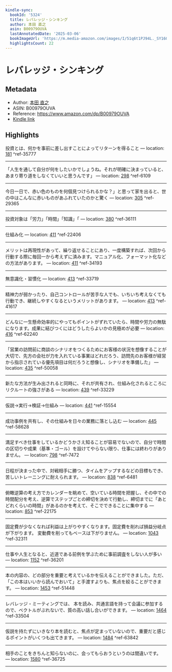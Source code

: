 ```yaml
---
kindle-sync:
  bookId: '5324'
  title: レバレッジ・シンキング
  author: 本田 直之
  asin: B00979OUVA
  lastAnnotatedDate: '2025-03-06'
  bookImageUrl: 'https://m.media-amazon.com/images/I/51q6t1PJ94L._SY160.jpg'
  highlightsCount: 22
---
```

# レバレッジ・シンキング
## Metadata
* Author: [本田 直之](https://www.amazon.comundefined)
* ASIN: B00979OUVA
* Reference: https://www.amazon.com/dp/B00979OUVA
* [Kindle link](kindle://book?action=open&asin=B00979OUVA)

## Highlights
投資とは、何かを事前に差し出すことによってリターンを得ること — location: [181](kindle://book?action=open&asin=B00979OUVA&location=181) ^ref-35777

---
「人生を通して自分が何をしたいかでしょうね。それが明確に決まっていると、あまり寄り道をしなくていいと思うんです」 — location: [298](kindle://book?action=open&asin=B00979OUVA&location=298) ^ref-6109

---
今日一日で、赤い色のものを何個見つけられるかな？」と思って家を出ると、世の中はこんなに赤いものがあふれていたのかと驚く — location: [305](kindle://book?action=open&asin=B00979OUVA&location=305) ^ref-29365

---
投資対象は「労力」「時間」「知識」「 — location: [380](kindle://book?action=open&asin=B00979OUVA&location=380) ^ref-36111

---
仕組み化 — location: [411](kindle://book?action=open&asin=B00979OUVA&location=411) ^ref-22406

---
メリットは再現性があって、繰り返せることにあり、一度構築すれば、次回から行動する際に毎回一から考えずに済みます。マニュアル化、フォーマット化などの方法があります。 — location: [411](kindle://book?action=open&asin=B00979OUVA&location=411) ^ref-34193

---
無意識化・習慣化 — location: [413](kindle://book?action=open&asin=B00979OUVA&location=413) ^ref-33719

---
精神力が弱かったり、自己コントロールが苦手な人でも、いちいち考えなくても行動でき、継続しやすくなるというメリットがあります。 — location: [413](kindle://book?action=open&asin=B00979OUVA&location=413) ^ref-41617

---
どんなに一生懸命効率的にやってもポイントがずれていたら、時間や労力の無駄になります。成果に結びつくにはどうしたらよいかの見極めが必要 — location: [416](kindle://book?action=open&asin=B00979OUVA&location=416) ^ref-62240

---
「営業の訪問前に商談のシナリオをつくるためにお客様の状況を想像することが大切で、先方の会社が力を入れている事業はどれだろう、訪問先のお客様が経営から指示されている優先項目は何だろうと想像し、シナリオを準備した」 — location: [435](kindle://book?action=open&asin=B00979OUVA&location=435) ^ref-50058

---
新たな方法が生み出されると同時に、それが共有され、仕組み化されるところにリクルートの強さがある — location: [439](kindle://book?action=open&asin=B00979OUVA&location=439) ^ref-33229

---
仮説→実行→検証→仕組み — location: [441](kindle://book?action=open&asin=B00979OUVA&location=441) ^ref-15554

---
成功事例を共有し、その仕組みを日々の業務に落とし込む — location: [445](kindle://book?action=open&asin=B00979OUVA&location=445) ^ref-58628

---
満足すべき仕事をしているかどうかさえ知ることが容易でないので、自分で時間の区切りや成果（基準・ゴール）を設けてやらない限り、仕事には終わりがありません。 — location: [798](kindle://book?action=open&asin=B00979OUVA&location=798) ^ref-7472

---
日程が決まった中で、対戦相手に勝つ、タイムをアップするなどの目標もでき、苦しいトレーニングに耐えられます。 — location: [838](kindle://book?action=open&asin=B00979OUVA&location=838) ^ref-6481

---
俯瞰逆算の考え方でカレンダーを眺めて、空いている時間を把握し、その中での時間配分を考え、逆算でステップごとの締切を決めて行動し、締切までに「あとどれくらいの時間」があるのかを考えて、そこでできることに集中する — location: [853](kindle://book?action=open&asin=B00979OUVA&location=853) ^ref-22175

---
固定費が少なくなれば利益は上がりやすくなります。固定費を削れば損益分岐点が下がります。 変動費を削ってもベースは下がりません。 — location: [1043](kindle://book?action=open&asin=B00979OUVA&location=1043) ^ref-32311

---
仕事や人生となると、近道である前例を学ぶために事前調査をしない人が多い — location: [1152](kindle://book?action=open&asin=B00979OUVA&location=1152) ^ref-36201

---
本の内容の、どの部分を重要と考えているかを伝えることができました。ただ、「この本はいいから読んでおいて」と手渡すよりも、焦点を絞ることができます。 — location: [1453](kindle://book?action=open&asin=B00979OUVA&location=1453) ^ref-51448

---
レバレッジ・ミーティングでは、 本を読み、共通言語を持って会議に参加するので、ベクトルがぶれないで、質の高い話し合いができます。 — location: [1464](kindle://book?action=open&asin=B00979OUVA&location=1464) ^ref-33504

---
仮説を持たずにいきなり本を読むと、焦点が定まっていないので、重要だと感じるポイントがいくつも出てきます。 — location: [1484](kindle://book?action=open&asin=B00979OUVA&location=1484) ^ref-63842

---
相手のことをきちんと知らないのに、会ってもらおうというのは間違いです。 — location: [1580](kindle://book?action=open&asin=B00979OUVA&location=1580) ^ref-36725

---

